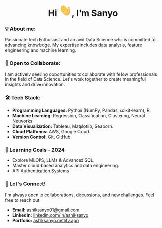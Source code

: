 <h1 align="center">Hi <img src="https://raw.githubusercontent.com/pik1989/pik1989/main/Images/Hi.gif" width="40px" />, I'm Sanyo</h1>

### 💡 About me: 
Passionate tech Enthusiast and an avid Data Science who is committed to advancing knowledge. My expertise includes data analysis, feature engineering and machine learning. 

### 🤝 Open to Collaborate: 
I am actively seeking opportunities to collaborate with fellow professionals in the field of Data Science. Let's work together to create meaningful insights and drive innovation.

### 🛠 Tech Stack:

- **Programming Languages:** Python (NumPy, Pandas, scikit-learn), R.
- **Machine Learning:** Regression, Classification, Clustering, Neural Networks.
- **Data Visualization:** Tableau, Matplotlib, Seaborn.
- **Cloud Platforms:** AWS, Google Cloud.
- **Version Control:** Git, GitHub.

### 🌱 Learning Goals - 2024

- Explore MLOPS, LLMs & Advanced SQL.
- Master cloud-based analytics and data engineering.
- API Authentication Systems

### 🤝 Let's Connect!

I'm always open to collaborations, discussions, and new challenges. Feel free to reach out:

- **Email:** ashiksanyo01@gmail.com
- **LinkedIn:** [linkedin.com/in/ashiksanyo](https://www.linkedin.com/in/ashiksanyo)
- **Portfolio:** [ashiksanyo.netlify.app](https://ashiksanyo.netlify.app/)
